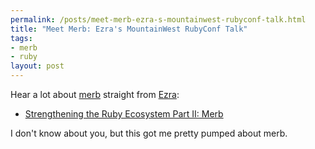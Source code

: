 ```yaml
--- 
permalink: /posts/meet-merb-ezra-s-mountainwest-rubyconf-talk.html
title: "Meet Merb: Ezra's MountainWest RubyConf Talk"
tags: 
- merb
- ruby
layout: post
---
```

Hear a lot about [merb](http://www.merbivore.com/) straight from [Ezra](http://brainspl.at/):

 * [Strengthening the Ruby Ecosystem Part II: Merb](http://mtnwestrubyconf2008.confreaks.com/02zygmuntowicz.html)

I don't know about you, but this got me pretty pumped about merb.
